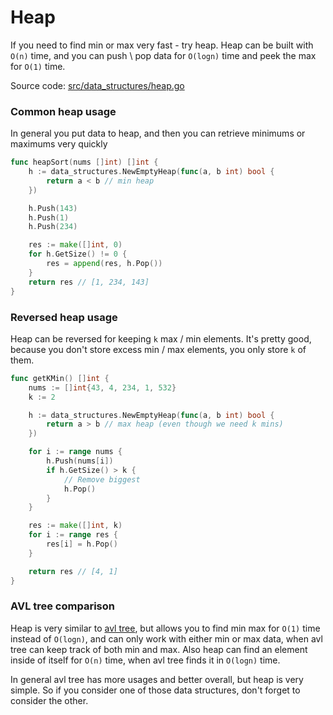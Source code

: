 # Heap

If you need to find min or max very fast - try heap.
Heap can be built with `O(n)` time, and you can push \ pop data for `O(logn)` time and peek the max for `O(1)` time.

Source code: [src/data_structures/heap.go](../../src/data_structures/heap.go)

### Common heap usage

In general you put data to heap, and then you can retrieve minimums or maximums very quickly

```go
func heapSort(nums []int) []int {
	h := data_structures.NewEmptyHeap(func(a, b int) bool {
		return a < b // min heap
	})

	h.Push(143)
	h.Push(1)
	h.Push(234)

	res := make([]int, 0)
	for h.GetSize() != 0 {
		res = append(res, h.Pop())
	}
	return res // [1, 234, 143]
}
```

### Reversed heap usage

Heap can be reversed for keeping `k` max / min elements.
It's pretty good, because you don't store excess min / max elements, you only store `k` of them.

```go
func getKMin() []int {
	nums := []int{43, 4, 234, 1, 532}
	k := 2

	h := data_structures.NewEmptyHeap(func(a, b int) bool {
		return a > b // max heap (even though we need k mins)
	})

	for i := range nums {
		h.Push(nums[i])
		if h.GetSize() > k {
			// Remove biggest
			h.Pop()
		}
	}

	res := make([]int, k)
	for i := range res {
		res[i] = h.Pop()
	}

	return res // [4, 1]
}
```

### AVL tree comparison

Heap is very similar to [avl tree](./avl_tree.md), but allows you to find min max for `O(1)` time instead of `O(logn)`,
and can only work with either min or max data, when avl tree can keep track of both min and max.
Also heap can find an element inside of itself for `O(n)` time, when avl tree finds it in `O(logn)` time.

In general avl tree has more usages and better overall, but heap is very simple. So if you consider one of those data structures,
don't forget to consider the other.

